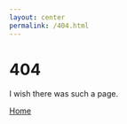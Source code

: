 ```yaml
---
layout: center
permalink: /404.html
---
```


# 404

I wish there was such a page.

<div class="mt3">
  <a href="{{ site.baseurl }}/" class="button button-blue button-big">Home</a>
</div>
